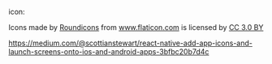 icon: 

<div>Icons made by <a href="https://www.flaticon.com/authors/roundicons" title="Roundicons">Roundicons</a> from <a href="https://www.flaticon.com/" title="Flaticon">www.flaticon.com</a> is licensed by <a href="http://creativecommons.org/licenses/by/3.0/" title="Creative Commons BY 3.0" target="_blank">CC 3.0 BY</a></div>

https://medium.com/@scottianstewart/react-native-add-app-icons-and-launch-screens-onto-ios-and-android-apps-3bfbc20b7d4c

